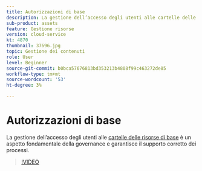 ```yaml
---
title: Autorizzazioni di base
description: La gestione dell’accesso degli utenti alle cartelle delle risorse della linea di base è un aspetto fondamentale della governance e garantisce il supporto corretto dei processi.
sub-product: assets
feature: Gestione risorse
version: cloud-service
kt: 4870
thumbnail: 37696.jpg
topic: Gestione dei contenuti
role: User
level: Beginner
source-git-commit: b0bca57676813bd353213b4808f99c463272de85
workflow-type: tm+mt
source-wordcount: '53'
ht-degree: 3%

---
```



# Autorizzazioni di base

La gestione dell’accesso degli utenti alle [cartelle delle risorse di base](./baseline-folders.md) è un aspetto fondamentale della governance e garantisce il supporto corretto dei processi.

>[!VIDEO](https://video.tv.adobe.com/v/37696/?quality=12&learn=on&hidetitle=true)
